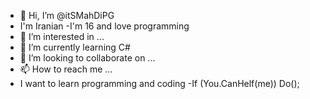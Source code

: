 - 👋 Hi, I’m @itSMahDiPG
- I'm Iranian
-I'm 16 and love programming
- 👀 I’m interested in ...
- 🌱 I’m currently learning C#
- 💞️ I’m looking to collaborate on ...
- 📫 How to reach me ...
- I want to learn programming and coding
-If (You.CanHelf(me))
 Do();

<!---
itSMahDiPG/itSMahDiPG is a ✨ special ✨ repository because its `README.md` (this file) appears on your GitHub profile.
You can click the Preview link to take a look at your changes.
--->

